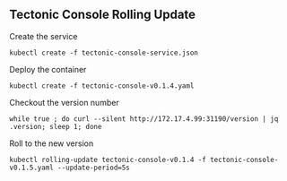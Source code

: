 ## Tectonic Console Rolling Update

Create the service

```
kubectl create -f tectonic-console-service.json
```

Deploy the container

```
kubectl create -f tectonic-console-v0.1.4.yaml
```

Checkout the version number

```
while true ; do curl --silent http://172.17.4.99:31190/version | jq .version; sleep 1; done
```

Roll to the new version

```
kubectl rolling-update tectonic-console-v0.1.4 -f tectonic-console-v0.1.5.yaml --update-period=5s
```


